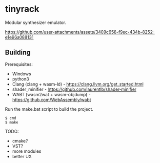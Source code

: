# tinyrack

Modular synthesizer emulator.

https://github.com/user-attachments/assets/3409c658-f9ec-434b-8252-e1e96a088131

## Building

Prerequisites:
* Windows
* python3
* Clang (clang + wasm-ld) - https://clang.llvm.org/get_started.html
* shader_minifier - https://github.com/laurentlb/shader-minifier
* WABT (wasm2wat + wasm-objdump) - https://github.com/WebAssembly/wabt

Run the make.bat script to build the project. 
```
$ cmd
$ make
```

TODO:
* cmake?
* VST?
* more modules
* better UX
